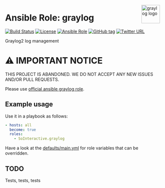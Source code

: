 <p><img src="https://www.graylog.org/assets/logo-graylog-6ccfb3d4f7bfd0795c80bb616719f7d2f5151283f25c62aa0a6222994af2abeb.png" alt="graylog logo" title="graylog" align="right" height="60" /></p>

Ansible Role: graylog
=====================

[![Build Status](https://travis-ci.org/SoInteractive/ansible-graylog.svg?branch=master)](https://travis-ci.org/SoInteractive/ansible-graylog) [![License](https://img.shields.io/badge/license-MIT%20License-brightgreen.svg)](https://opensource.org/licenses/MIT) [![Ansible Role](https://img.shields.io/badge/ansible%20role-SoInteractive.graylog-blue.svg)](https://galaxy.ansible.com/SoInteractive/graylog/) [![GitHub tag](https://img.shields.io/github/tag/sointeractive/ansible-graylog.svg)](https://github.com/SoInteractive/ansible-graylog/tags) [![Twitter URL](https://img.shields.io/twitter/follow/sointeractive.svg?style=social&label=Follow%20%40SoInteractive)](https://twitter.com/sointeractive)

Graylog2 log management

# :warning: IMPORTANT NOTICE

THIS PROJECT IS ABANDONED. WE DO NOT ACCEPT ANY NEW ISSUES AND/OR PULL REQUESTS.

Please use [official ansible graylog role](https://github.com/Graylog2/graylog-ansible-role).

Example usage
-------------

Use it in a playbook as follows:
```yaml
- hosts: all
  become: true
  roles:
    - SoInteractive.graylog
```

Have a look at the [defaults/main.yml](defaults/main.yml) for role variables
that can be overridden.

TODO
----

Tests, tests, tests
